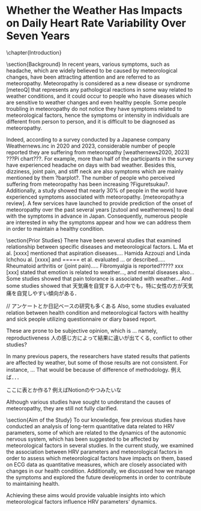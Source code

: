 # Whether the Weather Has Impacts on Daily Heart Rate Variability Over Seven Years

\chapter{Introduction}

\section{Background}
In recent years, various symptoms, such as headache, which are widely believed to be caused by meteorological changes, have been attracting attention and are referred to as meteoropathy. Meteoropathy is considered as a new disease or syndrome [meteoQ] that represents any pathological reactions in some way related to weather conditions, and it could occur to people who have diseases which are sensitive to weather changes and even healthy people. Some people troubling in meteoropathy do not notice they have symptoms related to meteorological factors, hence the symptoms or intensity in individuals are different from person to person, and it is difficult to be diagnosed as meteoropathy.

Indeed, according to a survey conducted by a Japanese company Weathernews.inc in 2020 and 2023, considerable number of people reported they are suffering from meteoropathy [weathernews2020, 2023] ???Pi chart???. For example, more than half of the participants in the survey have experienced headache on days with bad weather. Besides this, dizziness, joint pain, and stiff neck are also symptoms which are mainly mentioned by them ?barplot?. The number of people who perceived suffering from meteoropathy has been increasing ?Figuretsukau?. Additionally, a study showed that nearly 30% of people in the world have experienced symptoms associated with meteoropathy. [meteoropathy:a review]. A few services have launched to provide prediction of the onset of meteoropathy over the past several years [zutool and weathernews] to deal with the symptoms in advance in Japan. Consequently, numerous people are interested in why the symptoms appear and how we can address them in order to maintain a healthy condition.

\section{Prior Studies}
There have been several studies that examined relationship between specific diseases and meteorological factors. L. Ma et al. [xxxx] mentioned that aspiration diseases.... Hamida Azzouzi and Linda Ichchou al. [xxxx] and ===== et al. evaluated ... or described..... Rheumatoid arthritis or (joint pain)..... Fibromyalgia is reported????? xxx [xxx] stated that emotion is related to weather..., and mental diseases also... Some studies showed that pain tolorance is associated with weather...  And some studies showed that 天気痛を自覚する人の中でも，特に女性の方が天気痛を自覚しやすい傾向がある．

// アンケートとか日記ベースの研究も多くある
Also, some studies evaluated relation between health condition and meteorological factors with healthy and sick people utilizing questionnaire or diary based report.

These are prone to be subjective opinion, which is ... namely, reproductiveness 人の感じ方によって結果に違いが出てくる, conflict to other studies?


In many previous papers, the researchers have stated results that patients are affected by weather, but some of those results are not consistent. For instance, ... That would be because of difference of methodology. 例えば．．．

ここに表とか作る? 例えばNotionのやつみたいな

Although various studies have sought to understand the causes of meteoropathy, they are still not fully clarified.

\section{Aim of the Study}
To our knowledge, few previous studies have conducted an analysis of long-term quantitative data related to HRV parameters, some of which are related to the dynamics of the autonomic nervous system, which has been suggested to be affected by meteorological factors in several studies. In the current study, we examined the association between HRV parameters and meteorological factors in order to assess which meteorological factors have impacts on them, based on ECG data as quantitative measures, which are closely associated with changes in our health condition. Additionally, we discussed how we manage the symptoms and explored the future developments in order to contribute to maintaining health.

Achieving these aims would provide valuable insights into which meteorological factors influence HRV parameters' dynamics.
